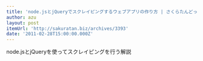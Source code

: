 ```yaml
---
title: 'node.jsとjQueryでスクレイピングするウェブアプリの作り方 | さくらたんどっとびーず'
author: azu
layout: post
itemUrl: 'http://sakuratan.biz/archives/3393'
date: '2011-02-28T15:00:00.000Z'
---
```

node.jsとjQueryを使ってスクレイピングを行う解説
